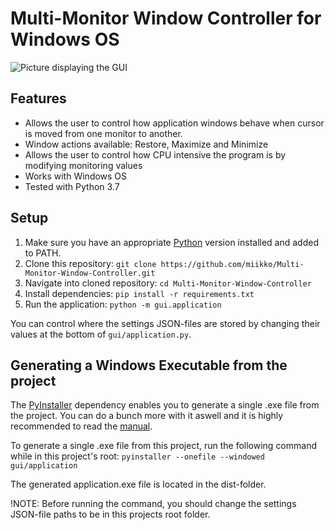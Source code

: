 # Multi-Monitor Window Controller for Windows OS

![Picture displaying the GUI](https://github.com/miikko/Multi-Monitor-Window-Controller/tree/master/pictures/gui_picture.PNG "Picture displaying the GUI")

## Features

* Allows the user to control how application windows behave when cursor is moved from one monitor to another.
* Window actions available: Restore, Maximize and Minimize
* Allows the user to control how CPU intensive the program is by modifying monitoring values
* Works with Windows OS
* Tested with Python 3.7

## Setup

1. Make sure you have an appropriate [Python](https://www.python.org/downloads/windows/) version installed and added to PATH.
1. Clone this repository: `git clone https://github.com/miikko/Multi-Monitor-Window-Controller.git`
1. Navigate into cloned repository: `cd Multi-Monitor-Window-Controller`
1. Install dependencies: `pip install -r requirements.txt`
1. Run the application: `python -m gui.application`

You can control where the settings JSON-files are stored by changing their values at the bottom of `gui/application.py`.

## Generating a Windows Executable from the project

The [PyInstaller](https://www.pyinstaller.org/) dependency enables you to generate a single .exe file from the project. You can do a bunch more with it aswell and it is highly recommended to read the [manual](https://pyinstaller.readthedocs.io/en/stable/).

To generate a single .exe file from this project, run the following command while in this project's root: `pyinstaller --onefile --windowed gui/application`

The generated application.exe file is located in the dist-folder.

!NOTE: Before running the command, you should change the settings JSON-file paths to be in this projects root folder.
